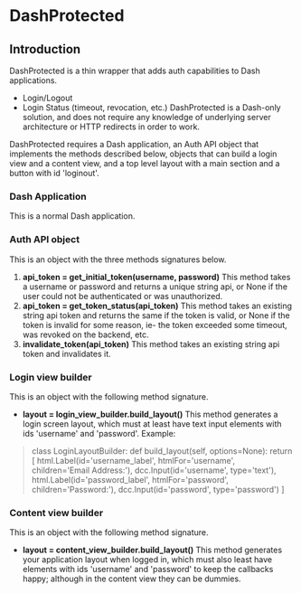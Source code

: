 # DashProtected

## Introduction

DashProtected is a thin wrapper that adds auth capabilities to Dash applications. 
- Login/Logout
- Login Status (timeout, revocation, etc.)
DashProtected is a Dash-only solution, and does not require any knowledge of underlying server architecture or HTTP redirects in order to work.  

DashProtected requires a Dash application, an Auth API object that implements the methods described below, objects that can build a login view and a content view, and a top level layout with a main section and a button with id 'loginout'.

### Dash Application

This is a normal Dash application.

### Auth API object

This is an object with the three methods signatures below.
1. **api_token = get_initial_token(username, password)** This method takes a username or password and returns a unique string api, or None if the user could not be authenticated or was unauthorized. 
2. **api_token = get_token_status(api_token)** This method takes an existing string api token and returns the same if the token is valid, or None if the token is invalid for some reason, ie- the token exceeded some timeout, was revoked on the backend, etc.
3. **invalidate_token(api_token)** This method takes an existing string api token and invalidates it. 

### Login view builder

This is an object with the following method signature.
- **layout = login_view_builder.build_layout()** This method generates a login screen layout, which must at least have text input elements with ids 'username' and 'password'.
Example:
>    class LoginLayoutBuilder:
>        def build_layout(self, options=None):
>            return [ 
                html.Label(id='username_label', htmlFor='username', children='Email Address:'),
                dcc.Input(id='username', type='text'),
                html.Label(id='password_label', htmlFor='password', children='Password:'),
                dcc.Input(id='password', type='password')
            ]

### Content view builder

This is an object with the following method signature.
- **layout = content_view_builder.build_layout()** This method generates your application layout when logged in, which must also least have elements with ids 'username' and 'password' to keep the callbacks happy; although in the content view they can be dummies.




